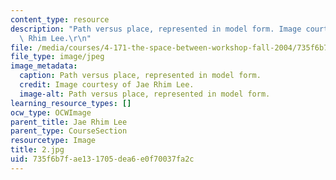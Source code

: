```yaml
---
content_type: resource
description: "Path versus place, represented in model form. Image courtesy of Jae\
  \ Rhim Lee.\r\n"
file: /media/courses/4-171-the-space-between-workshop-fall-2004/735f6b7fae131705dea6e0f70037fa2c_2.jpg
file_type: image/jpeg
image_metadata:
  caption: Path versus place, represented in model form.
  credit: Image courtesy of Jae Rhim Lee.
  image-alt: Path versus place, represented in model form.
learning_resource_types: []
ocw_type: OCWImage
parent_title: Jae Rhim Lee
parent_type: CourseSection
resourcetype: Image
title: 2.jpg
uid: 735f6b7f-ae13-1705-dea6-e0f70037fa2c
---
```

